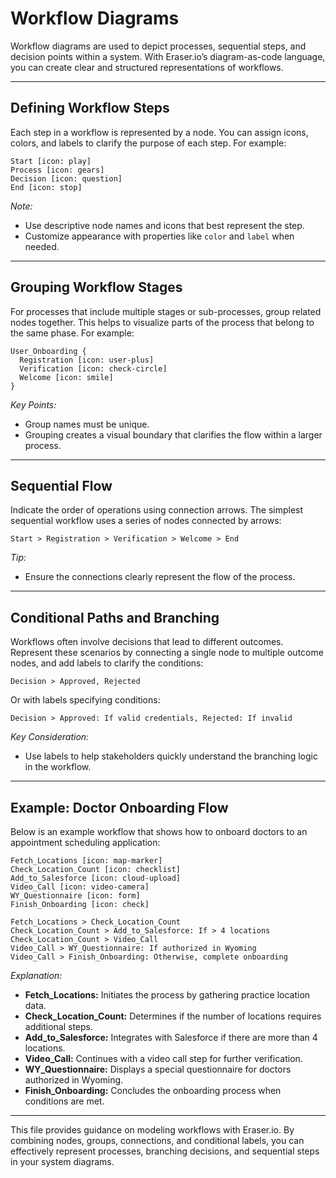# Workflow Diagrams

Workflow diagrams are used to depict processes, sequential steps, and decision points within a system. With Eraser.io’s diagram-as-code language, you can create clear and structured representations of workflows.

---

## Defining Workflow Steps

Each step in a workflow is represented by a node. You can assign icons, colors, and labels to clarify the purpose of each step. For example:

```plaintext
Start [icon: play]
Process [icon: gears]
Decision [icon: question]
End [icon: stop]
```

_Note:_

- Use descriptive node names and icons that best represent the step.
- Customize appearance with properties like `color` and `label` when needed.

---

## Grouping Workflow Stages

For processes that include multiple stages or sub-processes, group related nodes together. This helps to visualize parts of the process that belong to the same phase. For example:

```plaintext
User_Onboarding {
  Registration [icon: user-plus]
  Verification [icon: check-circle]
  Welcome [icon: smile]
}
```

_Key Points:_

- Group names must be unique.
- Grouping creates a visual boundary that clarifies the flow within a larger process.

---

## Sequential Flow

Indicate the order of operations using connection arrows. The simplest sequential workflow uses a series of nodes connected by arrows:

```plaintext
Start > Registration > Verification > Welcome > End
```

_Tip:_

- Ensure the connections clearly represent the flow of the process.

---

## Conditional Paths and Branching

Workflows often involve decisions that lead to different outcomes. Represent these scenarios by connecting a single node to multiple outcome nodes, and add labels to clarify the conditions:

```plaintext
Decision > Approved, Rejected
```

Or with labels specifying conditions:

```plaintext
Decision > Approved: If valid credentials, Rejected: If invalid
```

_Key Consideration:_

- Use labels to help stakeholders quickly understand the branching logic in the workflow.

---

## Example: Doctor Onboarding Flow

Below is an example workflow that shows how to onboard doctors to an appointment scheduling application:

```plaintext
Fetch_Locations [icon: map-marker]
Check_Location_Count [icon: checklist]
Add_to_Salesforce [icon: cloud-upload]
Video_Call [icon: video-camera]
WY_Questionnaire [icon: form]
Finish_Onboarding [icon: check]

Fetch_Locations > Check_Location_Count
Check_Location_Count > Add_to_Salesforce: If > 4 locations
Check_Location_Count > Video_Call
Video_Call > WY_Questionnaire: If authorized in Wyoming
Video_Call > Finish_Onboarding: Otherwise, complete onboarding
```

_Explanation:_

- **Fetch_Locations:** Initiates the process by gathering practice location data.
- **Check_Location_Count:** Determines if the number of locations requires additional steps.
- **Add_to_Salesforce:** Integrates with Salesforce if there are more than 4 locations.
- **Video_Call:** Continues with a video call step for further verification.
- **WY_Questionnaire:** Displays a special questionnaire for doctors authorized in Wyoming.
- **Finish_Onboarding:** Concludes the onboarding process when conditions are met.

---

This file provides guidance on modeling workflows with Eraser.io. By combining nodes, groups, connections, and conditional labels, you can effectively represent processes, branching decisions, and sequential steps in your system diagrams.
